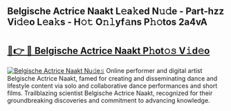 ## Belgische Actrice Naakt L𝚎a𝚔ed N𝚞𝚍e - Part-hzz Vi𝚍𝚎o L𝚎a𝚔s - H𝚘𝚝 O𝚗𝚕yf𝚊ns P𝚑𝚘tos 2a4vA

# <h2><a href="http://kfd4a9x.oniu.top/?m=Belgische+Actrice+Naakt">🔗👉 🔴 Belgische Actrice Naakt P𝚑ot𝚘𝚜 V𝚒d𝚎o</a></h2>

[![Belgische Actrice Naakt Nu𝚍e𝚜](https://i.imgur.com/0qMVB7G.gif)](http://kfd4a9x.oniu.top/?m=Belgische+Actrice+Naakt)
Online performer and digital artist Belgische Actrice Naakt, famed for creating and disseminating dance and lifestyle content via solo and collaborative dance performances and short films. Trailblazing scientist Belgische Actrice Naakt, recognized for their groundbreaking discoveries and commitment to advancing knowledge.  
